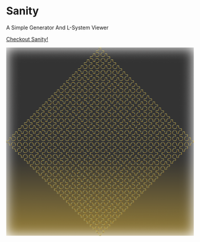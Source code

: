 # Sanity

A Simple Generator And L-System Viewer

[Checkout Sanity!](https://boardkeystown.github.io/Sanity/)

![Alt text](/assets/global/readme.png)